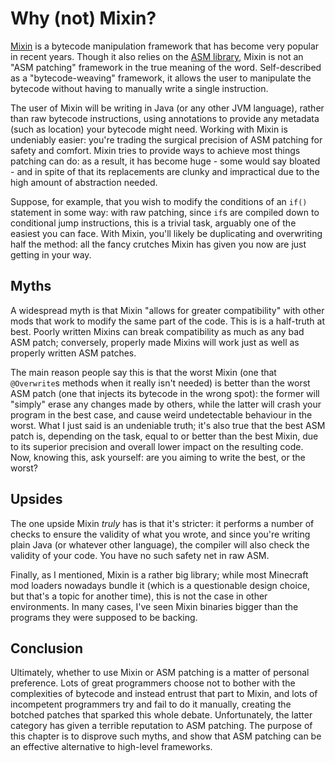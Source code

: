 # Why (not) Mixin?
[Mixin](https://github.com/SpongePowered/Mixin/) is a bytecode manipulation framework that has become very popular in recent years. Though it also relies on the [ASM library](https://asm.ow2.io/), Mixin is not an "ASM patching" framework in the true meaning of the word. Self-described as a "bytecode-weaving" framework, it allows the user to manipulate the bytecode without having to manually write a single instruction.

The user of Mixin will be writing in Java (or any other JVM language), rather than raw bytecode instructions, using annotations to provide any metadata (such as location) your bytecode might need. Working with Mixin is undeniably easier: you're trading the surgical precision of ASM patching for safety and comfort. Mixin tries to provide ways to achieve most things patching can do: as a result, it has become huge - some would say bloated - and in spite of that its replacements are clunky and impractical due to the high amount of abstraction needed.

Suppose, for example, that you wish to modify the conditions of an `if()` statement in some way: with raw patching, since `if`s are compiled down to conditional jump instructions, this is a trivial task, arguably one of the easiest you can face. With Mixin, you'll likely be duplicating and overwriting half the method: all the fancy crutches Mixin has given you now are just getting in your way.

## Myths
A widespread myth is that Mixin "allows for greater compatibility" with other mods that work to modify the same part of the code. This is is a half-truth at best. Poorly written Mixins can break compatibility as much as any bad ASM patch; conversely, properly made Mixins will work just as well as properly written ASM patches.

The main reason people say this is that the worst Mixin (one that `@Overwrite`s methods when it really isn't needed) is better than the worst ASM patch (one that injects its bytecode in the wrong spot): the former will "simply" erase any changes made by others, while the latter will crash your program in the best case, and cause weird undetectable behaviour in the worst. What I just said is an undeniable truth; it's also true that the best ASM patch is, depending on the task, equal to or better than the best Mixin, due to its superior precision and overall lower impact on the resulting code. Now, knowing this, ask yourself: are you aiming to write the best, or the worst?

## Upsides
The one upside Mixin *truly* has is that it's stricter: it performs a number of checks to ensure the validity of what you wrote, and since you're writing plain Java (or whatever other language), the compiler will also check the validity of your code. You have no such safety net in raw ASM.

Finally, as I mentioned, Mixin is a rather big library; while most Minecraft mod loaders nowadays bundle it (which is a questionable design choice, but that's a topic for another time), this is not the case in other environments. In many cases, I've seen Mixin binaries bigger than the programs they were supposed to be backing.

## Conclusion
Ultimately, whether to use Mixin or ASM patching is a matter of personal preference. Lots of great programmers choose not to bother with the complexities of bytecode and instead entrust that part to Mixin, and lots of incompetent programmers try and fail to do it manually, creating the botched patches that sparked this whole debate. Unfortunately, the latter category has given a terrible reputation to ASM patching. The purpose of this chapter is to disprove such myths, and show that ASM patching can be an effective alternative to high-level frameworks.
